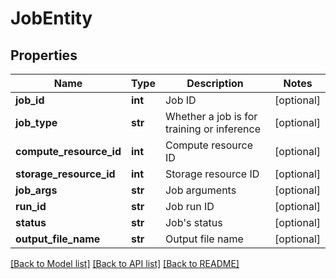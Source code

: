# JobEntity

## Properties
Name | Type | Description | Notes
------------ | ------------- | ------------- | -------------
**job_id** | **int** | Job ID | [optional] 
**job_type** | **str** | Whether a job is for training or inference | [optional] 
**compute_resource_id** | **int** | Compute resource ID | [optional] 
**storage_resource_id** | **int** | Storage resource ID | [optional] 
**job_args** | **str** | Job arguments | [optional] 
**run_id** | **str** | Job run ID | [optional] 
**status** | **str** | Job&#39;s status | [optional] 
**output_file_name** | **str** | Output file name | [optional] 

[[Back to Model list]](../README.md#documentation-for-models) [[Back to API list]](../README.md#documentation-for-api-endpoints) [[Back to README]](../README.md)


